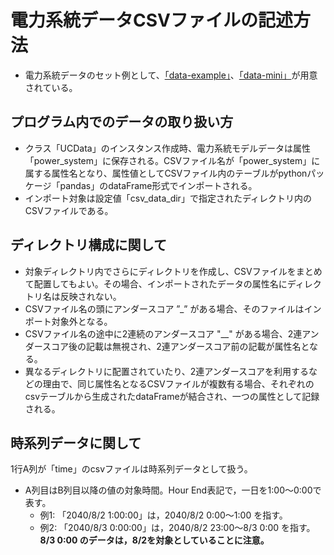 # 電力系統データCSVファイルの記述方法

- 電力系統データのセット例として、[「data-example」](../data_set/data-example/)、[「data-mini」](../data_set/data-mini/)が用意されている。

## プログラム内でのデータの取り扱い方

- クラス「UCData」のインスタンス作成時、電力系統モデルデータは属性「power_system」に保存される。CSVファイル名が「power_system」に属する属性名となり、属性値としてCSVファイル内のテーブルがpythonパッケージ「pandas」のdataFrame形式でインポートされる。
- インポート対象は設定値「csv_data_dir」で指定されたディレクトリ内のCSVファイルである。


## ディレクトリ構成に関して

- 対象ディレクトリ内でさらにディレクトリを作成し、CSVファイルをまとめて配置してもよい。その場合、インポートされたデータの属性名にディレクトリ名は反映されない。
- CSVファイル名の頭にアンダースコア ”_” がある場合、そのファイルはインポート対象外となる。
- CSVファイル名の途中に2連続のアンダースコア "__" がある場合、2連アンダースコア後の記載は無視され、2連アンダースコア前の記載が属性名となる。
- 異なるディレクトリに配置されていたり、2連アンダースコアを利用するなどの理由で、同じ属性名となるCSVファイルが複数有る場合、それぞれのcsvテーブルから生成されたdataFrameが結合され、一つの属性として記録される。


## 時系列データに関して

1行A列が「time」のcsvファイルは時系列データとして扱う。

- A列目はB列目以降の値の対象時間。Hour End表記で，一日を1:00～0:00で表す。
  - 例1: 「2040/8/2 1:00:00」は，2040/8/2 0:00～1:00 を指す。
  - 例2: 「2040/8/3 0:00:00」は，2040/8/2 23:00～8/3 0:00 を指す。**8/3 0:00 のデータは，8/2を対象としていることに注意。**